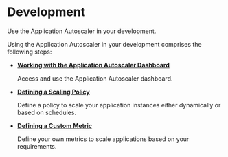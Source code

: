 <!-- loioa7620c8ca96848678fda7d222e061091 -->

# Development

Use the Application Autoscaler in your development.

Using the Application Autoscaler in your development comprises the following steps:

-   [**Working with the Application Autoscaler Dashboard**](working-with-the-application-autoscaler-dashboard-3ff73fc.md#loio3ff73fce08b44e8d8de0c102d0f64a50)

    Access and use the Application Autoscaler dashboard.

-   [**Defining a Scaling Policy**](defining-a-scaling-policy-79f443a.md)

    Define a policy to scale your application instances either dynamically or based on schedules.

-   [**Defining a Custom Metric**](defining-a-custom-metric-87e657e.md)

    Define your own metrics to scale applications based on your requirements.


